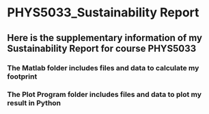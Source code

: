 # PHYS5033_Sustainability Report
## Here is the supplementary information of my Sustainability Report for course PHYS5033

### The Matlab folder includes files and data to calculate my footprint


### The Plot Program folder includes files and data to plot my result in Python
